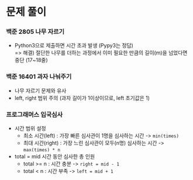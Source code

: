 # 문제 풀이

### 백준 2805 나무 자르기

- Python3으로 제출하면 시간 초과 발생 (Pypy3는 정답) <br>
    => 해결) 절단한 나무를 더하는 과정에서 이미 필요한 만큼의 길이(m)을 넘었다면 중단 (17~18줄)

### 백준 16401 과자 나눠주기

- 나무 자르기 문제와 유사
- left, right 범위 주의 (과자 길이가 1이상이므로, left 초기값은 1)

### 프로그래머스 입국심사

- 시간 범위 설정
    - 최소 시간(left) : 가장 빠른 심사관이 1명을 심사하는 시간 -> `min(times)`
    - 최대 시간(right) : 가장 느린 심사관이 모두(n명) 심사하는 시간 -> `max(times) * n`
- total = mid 시간 동안 심사한 총 인원
    - total >= n : 시간 충분 -> `right = mid - 1`
    - total < n : 시간 부족 -> `left = mid + 1`